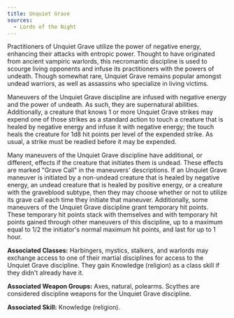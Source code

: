 ```yaml
---
title: Unquiet Grave
sources:
  - Lords of the Night
---
```


Practitioners of Unquiet Grave utilize the power of negative energy, enhancing their attacks with entropic power. Thought to have originated from ancient vampiric warlords, this necromantic discipline is used to scourge living opponents and infuse its practitioners with the powers of undeath. Though somewhat rare, Unquiet Grave remains popular amongst undead warriors, as well as assassins who specialize in living victims.

Maneuvers of the Unquiet Grave discipline are infused with negative energy and the power of undeath. As such, they are supernatural abilities. Additionally, a creature that knows 1 or more Unquiet Grave strikes may expend one of those strikes as a standard action to touch a creature that is healed by negative energy and infuse it with negative energy; the touch heals the creature for 1d8 hit points per level of the expended strike. As usual, a strike must be readied before it may be expended.

Many maneuvers of the Unquiet Grave discipline have additional, or different, effects if the creature that initiates them is undead. These effects are marked "Grave Call" in the maneuvers' descriptions. If an Unquiet Grave maneuver is initiated by a non-undead creature that is healed by negative energy, an undead creature that is healed by positive energy, or a creature with the graveblood subtype, then they may choose whether or not to utilize its grave call each time they initiate that maneuver. Additionally, some maneuvers of the Unquiet Grave discipline grant temporary hit points. These temporary hit points stack with themselves and with temporary hit points gained through other maneuvers of this discipline, up to a maximum equal to 1/2 the initiator's normal maximum hit points, and last for up to 1 hour.

**Associated Classes:** Harbingers, mystics, stalkers, and warlords may exchange access to one of their martial disciplines for access to the Unquiet Grave discipline. They gain Knowledge (religion) as a class skill if they didn't already have it.

**Associated Weapon Groups:** Axes, natural, polearms. Scythes are considered discipline weapons for the Unquiet Grave discipline.

**Associated Skill:** Knowledge (religion).
